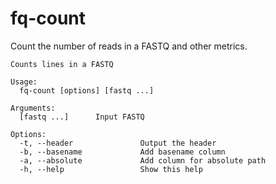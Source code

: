 # fq-count

Count the number of reads in a FASTQ and other metrics.

```
Counts lines in a FASTQ

Usage:
  fq-count [options] [fastq ...]

Arguments:
  [fastq ...]      Input FASTQ

Options:
  -t, --header               Output the header
  -b, --basename             Add basename column
  -a, --absolute             Add column for absolute path
  -h, --help                 Show this help
```